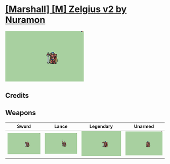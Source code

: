 # [\[Marshall\] \[M\] Zelgius v2 by Nuramon](./)

<img src="./1.%20Sword/Sword_000.png" alt="[Marshall] [M] Zelgius v2 by Nuramon standing" />

## Credits



## Weapons


|Sword |Lance |Legendary |Unarmed |
|  :---: | :---: | :---: | :---: |
| <img alt="Sword animation" src="./1.%20Sword/Sword.gif" /> | <img alt="Lance animation" src="./2.%20Lance/Lance.gif" /> | <img alt="Legendary animation" src="./8.%20Legendary%20Sword%20(Alondite)/Legendary.gif" /> | <img alt="Unarmed animation" src="./8.%20Unarmed/Unarmed.gif" /> |
